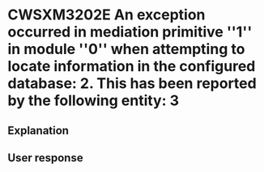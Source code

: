 # CWSXM3202E An exception occurred in mediation primitive ''1'' in module ''0'' when attempting to locate information in the configured database: 2. This has been reported by the following entity: 3

## Explanation

## User response